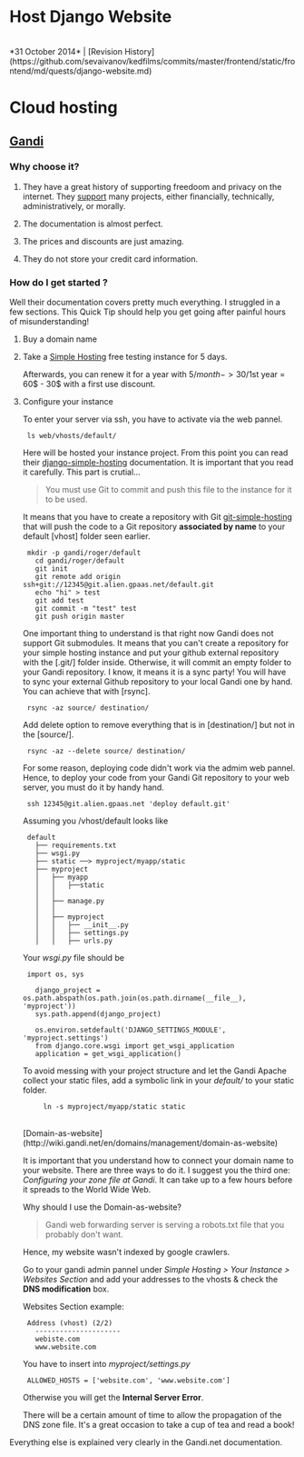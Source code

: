 <h1 class="header">Host Django Website</h1>
</br>
*31 October 2014* | [Revision History](https://github.com/sevaivanov/kedfilms/commits/master/frontend/static/frontend/md/quests/django-website.md)

# Cloud hosting

## [Gandi](https://www.gandi.net)

### Why choose it? 

1. They have a great history of supporting freedoom and privacy on the internet. They [support](https://www.gandi.net/supports/) many projects, either financially, technically, administratively, or morally. 

2. The documentation is almost perfect.

3. The prices and discounts are just amazing.

4. They do not store your credit card information.


### How do I get started ?

Well their documentation covers pretty much everything. I struggled in a few sections. This Quick Tip should help you get going after painful hours of misunderstanding!

1. Buy a domain name

2. Take a [Simple Hosting](https://www.gandi.net/hosting/simple?language=python&db=mysql&grid=A) free testing instance for 5 days.

	Afterwards, you can renew it for a year with 5$/month -> 30$/1st year = 60$ - 30$ with a first use discount.

3. Configure your instance

	To enter your server via ssh, you have to activate via the web pannel.

		ls web/vhosts/default/

	Here will be hosted your instance project. From this point you can read their [django-simple-hosting](http://wiki.gandi.net/en/simple/instance/python) documentation. It is important that you read it carefully. This part is crutial...

	> You must use Git to commit and push this file to the instance for it to be used.

	It means that you have to create a repository with Git [git-simple-hosting](http://wiki.gandi.net/en/simple/git) that will push the code to a Git repository **associated by name** to your default [vhost] folder seen earlier.

		mkdir -p gandi/roger/default
		  cd gandi/roger/default
		  git init
		  git remote add origin ssh+git://12345@git.alien.gpaas.net/default.git
		  echo "hi" > test
		  git add test
		  git commit -m "test" test
		  git push origin master


	One important thing to understand is that right now Gandi does not support Git submodules. It means that you can't create a repository for your simple hosting instance and put your github external repository with the [.git/] folder inside. Otherwise, it will commit an empty folder to your Gandi repository. I know, it means it is a sync party! You will have to sync your external Github repository to your local Gandi one by hand. You can achieve that with [rsync].

		rsync -az source/ destination/

	Add delete option to remove everything that is in [destination/] but not in the [source/].

		rsync -az --delete source/ destination/


	For some reason, deploying code didn't work via the admim web pannel. Hence, to deploy your code from your Gandi Git repository to your web server, you must do it by handy hand.

		ssh 12345@git.alien.gpaas.net 'deploy default.git'


	Assuming you /vhost/default looks like

		default
		  ├── requirements.txt
		  ├── wsgi.py
		  ├── static ──> myproject/myapp/static
		  ├── myproject
		  │   ├── myapp
		  │   │   ├──static
		  │   │   
		  │   ├── manage.py
		  │   │   
		  │   ├── myproject
		  │   │   ├── __init__.py
		  │   │   ├── settings.py
		  │   │   ├── urls.py

	Your *wsgi.py* file should be

		import os, sys

		  django_project = os.path.abspath(os.path.join(os.path.dirname(__file__), 'myproject'))
		  sys.path.append(django_project)

		  os.environ.setdefault('DJANGO_SETTINGS_MODULE', 'myproject.settings')
		  from django.core.wsgi import get_wsgi_application
		  application = get_wsgi_application()

	To avoid messing with your project structure and let the Gandi Apache collect your static files, add a symbolic link in your *default/* to your static folder.

			ln -s myproject/myapp/static static

	</br>
	[Domain-as-website](http://wiki.gandi.net/en/domains/management/domain-as-website)

	It is important that you understand how to connect your domain name to your website. There are three ways to do it. I suggest you the third one: *Configuring your zone file at Gandi*. It can take up to a few hours before it spreads to the World Wide Web.

	Why should I use the Domain-as-website?

	>Gandi web forwarding server is serving a robots.txt file that you probably don't want.

	Hence, my website wasn't indexed by google crawlers.

	Go to your gandi admin pannel under *Simple Hosting > Your Instance > Websites Section* and add your addresses to the vhosts & check the **DNS modification** box.

	Websites Section example:

		Address (vhost) (2/2)
		  ---------------------
		  webiste.com
		  www.website.com

	You have to insert into *myproject/settings.py*

		ALLOWED_HOSTS = ['website.com', 'www.website.com']

	Otherwise you will get the **Internal Server Error**.

	There will be a certain amount of time to allow the propagation of the DNS zone file. It's a great occasion to take a cup of tea and read a book!

<p class="footer">Everything else is explained very clearly in the Gandi.net documentation.</p>